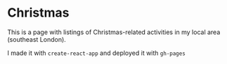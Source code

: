 # Christmas

This is a page with listings of Christmas-related activities in my local area (southeast London).

I made it with `create-react-app` and deployed it with `gh-pages`
